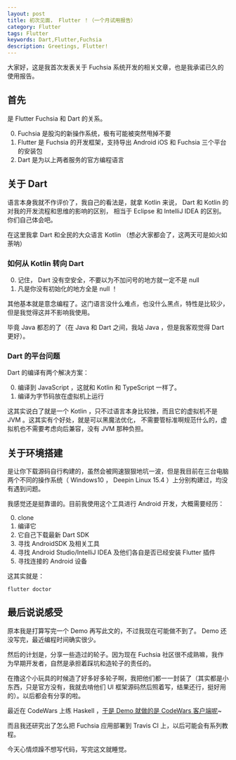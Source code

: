```yaml
---
layout: post
title: 初次见面， Flutter ！（一个月试用报告）
category: Flutter
tags: Flutter
keywords: Dart,Flutter,Fuchsia
description: Greetings, Flutter!
---
```


大家好，这是我首次发表关于 Fuchsia 系统开发的相关文章，也是我承诺已久的使用报告。

## 首先

是 Flutter Fuchsia 和 Dart 的关系。

0. Fuchsia 是股沟的新操作系统，极有可能被突然甩掉不要
0. Flutter 是 Fuchsia 的开发框架，支持导出 Android iOS 和 Fuchsia 三个平台的安装包
0. Dart 是为以上两者服务的官方编程语言

## 关于 Dart

语言本身我就不作评价了，我自己的看法是，就拿 Kotlin 来说， Dart 和 Kotlin 的对我的开发流程和思维的影响的区别，
相当于 Eclipse 和 IntelliJ IDEA 的区别。你们自己体会吧。

在这里我拿 Dart 和全民的大众语言 Kotlin （想必大家都会了，这两天可是如火如荼呐）

### 如何从 Kotlin 转向 Dart

0. 记住， Dart 没有空安全，不要以为不加问号的地方就一定不是 null
0. 凡是你没有初始化的地方全是 null ！

其他基本就是意念编程了。这门语言没什么难点，也没什么黑点，特性是比较少，但是我觉得这并不影响我使用。

毕竟 Java 都忍的了（在 Java 和 Dart 之间，我站 Java ，但是我客观觉得 Dart 更好）。

### Dart 的平台问题

Dart 的编译有两个解决方案：

0. 编译到 JavaScript ，这就和 Kotlin 和 TypeScript 一样了。
0. 编译为字节码放在虚拟机上运行

这其实说白了就是一个 Kotlin ，只不过语言本身比较挫，而且它的虚拟机不是 JVM 。这其实有个好处，就是可以黑魔法优化，
不需要管标准啊规范什么的，虚拟机也不需要考虑向后兼容，没有 JVM 那种负担。

## 关于环境搭建

是让你下载源码自行构建的，虽然会被网速狠狠地坑一波，但是我目前在三台电脑两个不同的操作系统（ Windows10 ，
Deepin Linux 15.4 ）上分别构建过，均没有遇到问题。

我感觉还是挺靠谱的。目前我使用这个工具进行 Android 开发，大概需要经历：

0. clone
0. 编译它
0. 它自己下载最新 Dart SDK
0. 寻找 AndroidSDK 及相关工具
0. 寻找 Android Studio/IntelliJ IDEA 及他们各自是否已经安装 Flutter 插件
0. 寻找连接的 Android 设备

这其实就是：

```batch
flutter doctor
```

## 最后说说感受

原本我是打算写完一个 Demo 再写此文的，不过我现在可能做不到了。 Demo 还没写完，最近编程时间确实很少。

然后的计划是，分享一些造过的轮子。因为现在 Fuchsia 社区很不成熟嘛，我作为早期开发者，自然是承担着踩坑和造轮子的责任的。

在撸这个小玩具的时候造了好多好多轮子啊，我把他们都一一封装了（其实都是小东西，只是官方没有，我就去啃他们 UI
框架源码然后照着写，结果还行，挺好用的）。以后都会有分享的啦。

最近在 CodeWars 上练 Haskell ，[于是 Demo 就做的是 CodeWars 客户端呢](https://github.com/ice1000/code_wars_android)\~

而且我还研究出了怎么把 Fuchsia 应用部署到 Travis CI 上，以后可能会有系列教程。

今天心情烦躁不想写代码，写完这文就睡觉。
